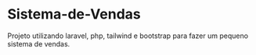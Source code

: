 # Sistema-de-Vendas
Projeto utilizando laravel, php, tailwind e bootstrap para fazer um pequeno sistema de vendas.
